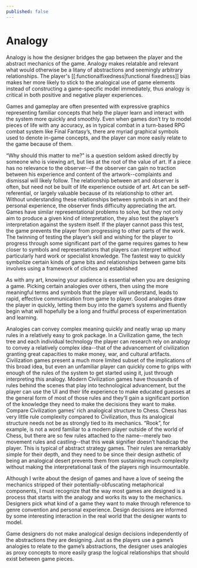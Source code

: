 ```yaml
---
published: false
---
```

Analogy
=======

Analogy is how the designer bridges the gap between the player and the abstract mechanics of the game. Analogy makes relatable and relevant what would otherwise be a litany of abstractions and seemingly arbitrary relationships. The player's [[:functionalfixedness|functional fixedness]] bias makes her more likely to stick to the analogical use of game elements instead of constructing a game-specific model immediately, thus analogy is critical in both positive and negative player experiences.

Games and gameplay are often presented with expressive graphics representing familiar concepts that help the player learn and interact with the system more quickly and smoothly. Even when games don’t try to model pieces of life with any accuracy, as in typical combat in a turn-based RPG combat system like Final Fantasy’s, there are myriad graphical symbols used to denote in-game concepts, and the player can more easily relate to the game because of them.

“Why should this matter to me?” is a question seldom asked directly by someone who is viewing art, but lies at the root of the value of art. If a piece has no relevance to the observer--if the observer can gain no traction between his experience and content of the artwork--complaints and dismissal will likely follow. The relationship between art and observer is often, but need not be built of life experience outside of art. Art can be self-referential, or largely valuable because of its relationship to other art. Without understanding these relationships between symbols in art and their personal experience, the observer finds difficulty appreciating the art. Games have similar representational problems to solve, but they not only aim to produce a given kind of interpretation, they also test the player’s interpretation against the system itself. If the player cannot pass this test, the game prevents the player from progressing to other parts of the work. The twinning of testing the player’s skill and wishing for the player to progress through some significant part of the game requires games to hew closer to symbols and representations that players can interpret without particularly hard work or specialist knowledge. The fastest way to quickly symbolize certain kinds of game bits and relationships between game bits involves using a framework of cliches and established 

As with any art, knowing your audience is essential when you are designing a game. Picking certain analogies over others, then using the more meaningful terms and symbols that the player will understand, leads to rapid, effective communication from game to player. Good analogies draw the player in quickly, letting them buy into the game’s systems and fluently begin what will hopefully be a long and fruitful process of experimentation and learning.

Analogies can convey complex meaning quickly and neatly wrap up many rules in a relatively easy to grok package. In a Civilization game, the tech tree and each individual technology the player can research rely on analogy to convey a relatively complex idea--that of the advancement of civilization granting great capacities to make money, war, and cultural artifacts. Civilization games present a much more limited subset of the implications of this broad idea, but even an unfamiliar player can quickly come to grips with enough of the rules of the system to get started using it, just through interpreting this analogy. Modern Civilization games have thousands of rules behind the scenes that play into technological advancement, but the player can use the UI and their life experience to make educated guesses at the general form of most of those rules and they’ll gain a significant portion of the knowledge they need to make the decisions they want to make. Compare Civilization games’ rich analogical structure to Chess. Chess has very little rule complexity compared to Civilization, thus its analogical structure needs not be as strongly tied to its mechanics. “Rook”, for example, is not a word familiar to a modern player outside of the world of Chess, but there are so few rules attached to the name--merely two movement rules and castling--that this weak signifier doesn’t handicap the player. This is typical of abstract strategy games. Their rules are remarkably simple for their depth, and they need to be since their design asthetic of being an analogical desert prevents them from sustaining much complexity without making the interpretational task of the players nigh insurmountable.

Although I write about the design of games and have a love of seeing the mechanics stripped of their potentially-obfuscating metaphorical components, I must recognize that the way most games are designed is a process that starts with the analogy and works its way to the mechanics. Designers pick what kind of a game they want to make through reference to genre convention and personal experience. Design decisions are informed by some interesting interaction in the real world that the designer wants to model.

Game designers do not make analogical design decisions independently of the abstractions they are designing. Just as the players use a game’s analogies to relate to the game’s abstractions, the designer uses analogies as proxy concepts to more easily grasp the logical relationships that should exist between game pieces.